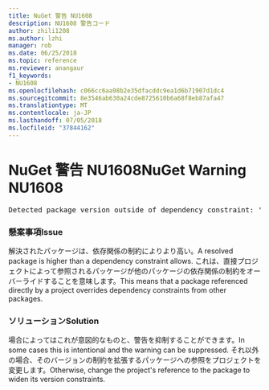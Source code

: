 ```yaml
---
title: NuGet 警告 NU1608
description: NU1608 警告コード
author: zhili1208
ms.author: lzhi
manager: rob
ms.date: 06/25/2018
ms.topic: reference
ms.reviewer: anangaur
f1_keywords:
- NU1608
ms.openlocfilehash: c066cc6aa98b2e35dfacddc9ea1d6b71907d1dc4
ms.sourcegitcommit: 8e3546ab630a24cde8725610b6a68f8eb87afa47
ms.translationtype: MT
ms.contentlocale: ja-JP
ms.lasthandoff: 07/05/2018
ms.locfileid: "37844162"
---
```

# <a name="nuget-warning-nu1608"></a><span data-ttu-id="e2172-103">NuGet 警告 NU1608</span><span class="sxs-lookup"><span data-stu-id="e2172-103">NuGet Warning NU1608</span></span>

<pre>Detected package version outside of dependency constraint: 'PackageA' 1.0.0 requires 'PackageB' (= 1.0.0) but version 'PackageB' 2.0.0 was resolved.</pre>

### <a name="issue"></a><span data-ttu-id="e2172-104">懸案事項</span><span class="sxs-lookup"><span data-stu-id="e2172-104">Issue</span></span>
<span data-ttu-id="e2172-105">解決されたパッケージは、依存関係の制約によりより高い。</span><span class="sxs-lookup"><span data-stu-id="e2172-105">A resolved package is higher than a dependency constraint allows.</span></span> <span data-ttu-id="e2172-106">これは、直接プロジェクトによって参照されるパッケージが他のパッケージの依存関係の制約をオーバーライドすることを意味します。</span><span class="sxs-lookup"><span data-stu-id="e2172-106">This means that a package referenced directly by a project overrides dependency constraints from other packages.</span></span>

### <a name="solution"></a><span data-ttu-id="e2172-107">ソリューション</span><span class="sxs-lookup"><span data-stu-id="e2172-107">Solution</span></span>
<span data-ttu-id="e2172-108">場合によってはこれが意図的なものと、警告を抑制することができます。</span><span class="sxs-lookup"><span data-stu-id="e2172-108">In some cases this is intentional and the warning can be suppressed.</span></span> <span data-ttu-id="e2172-109">それ以外の場合、そのバージョンの制約を拡張するパッケージへの参照をプロジェクトを変更します。</span><span class="sxs-lookup"><span data-stu-id="e2172-109">Otherwise, change the project's reference to the package to widen its version constraints.</span></span>